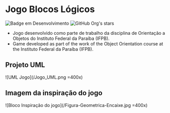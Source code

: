 # Jogo Blocos Lógicos 
![Badge em Desenvolvimento](http://img.shields.io/static/v1?label=STATUS&message=EM%20DESENVOLVIMENTO&color=GREEN&style=for-the-badge) ![GitHub Org's stars](https://img.shields.io/github/stars/Everaldo-Martins?style=social)

- Jogo desenvolvido como parte de trabalho da disciplina de Orientação a Objetos do Instituto Federal da Paraíba (IFPB).
- Game developed as part of the work of the Object Orientation course at the Instituto Federal da Paraíba (IFPB).

## Projeto UML
![UML Jogo](/Jogo_UML.png =400x)

## Imagem da inspiração do jogo
![Bloco Inspiração do jogo](/Figura-Geometrica-Encaixe.jpg =400x)

